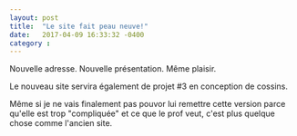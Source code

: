 ```yaml
---
layout: post
title:  "Le site fait peau neuve!"
date:   2017-04-09 16:33:32 -0400
category :
---
```

Nouvelle adresse. Nouvelle présentation. Même plaisir.

Le nouveau site servira également de projet #3 en conception de cossins.

Même si je ne vais finalement pas pouvor lui remettre cette version parce qu'elle est trop "compliquée" et ce que le prof veut, c'est plus quelque chose comme l'ancien site.
